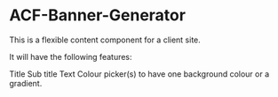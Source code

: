 # ACF-Banner-Generator
This is a flexible content component for a client site.

It will have the following features:

Title
Sub title
Text
Colour picker(s) to have one background colour or a gradient. 
